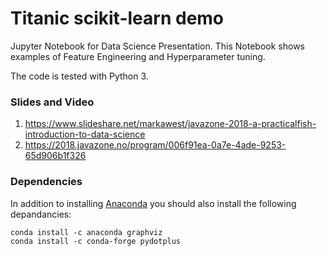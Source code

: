 # Titanic scikit-learn demo

Jupyter Notebook for Data Science Presentation. This Notebook shows examples of Feature Engineering and Hyperparameter tuning.

The code is tested with Python 3.

### Slides and Video

1. https://www.slideshare.net/markawest/javazone-2018-a-practicalfish-introduction-to-data-science
2. https://2018.javazone.no/program/006f91ea-0a7e-4ade-9253-65d906b1f326

### Dependencies

In addition to installing [Anaconda](https://www.anaconda.com/download) you should also install the following depandancies: 
```
conda install -c anaconda graphviz
conda install -c conda-forge pydotplus
```
